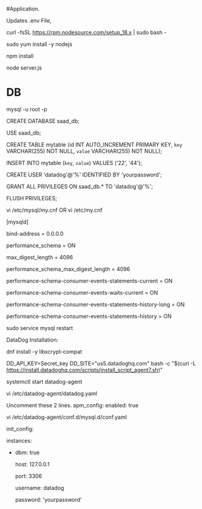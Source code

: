 #Application.

Updates .env File,

curl -fsSL https://rpm.nodesource.com/setup_18.x | sudo bash -

sudo yum install -y nodejs

npm install

node server.js

# DB

mysql -u root -p

CREATE DATABASE saad_db;

USE saad_db;

CREATE TABLE mytable (id INT AUTO_INCREMENT PRIMARY KEY, `key` VARCHAR(255) NOT NULL, `value` VARCHAR(255) NOT NULL);

INSERT INTO mytable (`key`, `value`) VALUES ('22', '44');

CREATE USER 'datadog'@'%' IDENTIFIED BY 'yourpassword';

GRANT ALL PRIVILEGES ON saad_db.* TO 'datadog'@'%';

FLUSH PRIVILEGES;

vi /etc/mysql/my.cnf  OR vi /etc/my.cnf

[mysqld]

bind-address = 0.0.0.0

performance_schema = ON

max_digest_length = 4096

performance_schema_max_digest_length = 4096

performance-schema-consumer-events-statements-current = ON

performance-schema-consumer-events-waits-current = ON

performance-schema-consumer-events-statements-history-long = ON

performance-schema-consumer-events-statements-history = ON

sudo service mysql restart

DataDog Installation:

dnf install -y libxcrypt-compat

DD_API_KEY=Secret_key DD_SITE="us5.datadoghq.com" bash -c "$(curl -L https://install.datadoghq.com/scripts/install_script_agent7.sh)"

systemctl start datadog-agent

vi /etc/datadog-agent/datadog.yaml

Uncomment these 2 lines.
apm_config: 
enabled: true

vi /etc/datadog-agent/conf.d/mysql.d/conf.yaml

init_config:

instances:

  - dbm: true

    host: 127.0.0.1
    
    port: 3306
    
    username: datadog
    
    password: 'yourpassword'

